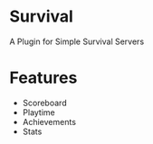 # Survival
A Plugin for Simple Survival Servers

# Features
- Scoreboard
- Playtime
- Achievements
- Stats

